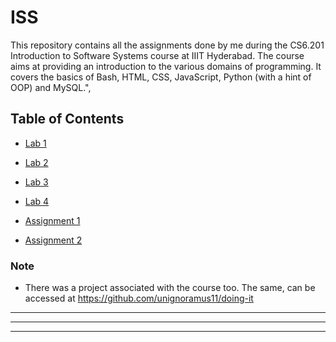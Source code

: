 # ISS 

This repository contains all the assignments done by me during the CS6.201 Introduction to Software Systems course at IIIT Hyderabad. The course aims at providing an introduction to the various domains of programming. It covers the basics of Bash, HTML, CSS, JavaScript, Python (with a hint of OOP) and MySQL.",

## Table of Contents

- [Lab 1](./Labs/Lab_1)

- [Lab 2](./Labs/Lab_2)

- [Lab 3](./Labs/Lab_3)

- [Lab 4](./Labs/Lab_4)

- [Assignment 1](./Assignments/Assignment_1)

- [Assignment 2](./Assignments/Assignment_2)

### Note

 - There was a project associated with the course too. The same, can be accessed at https://github.com/unignoramus11/doing-it

<hr>
<hr>
<hr>
